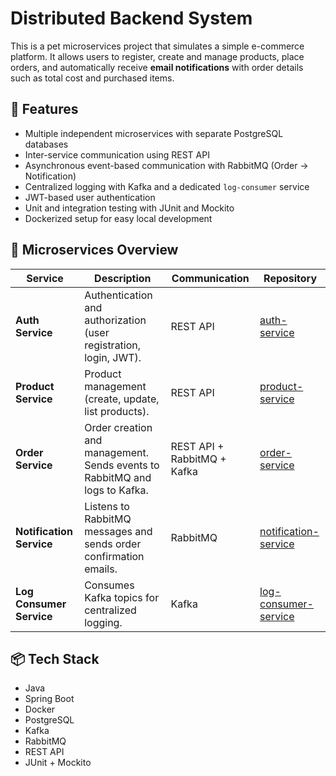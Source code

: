 # Distributed Backend System

This is a pet microservices project that simulates a simple e-commerce platform.
It allows users to register, create and manage products, place orders, and automatically receive **email notifications** with order details such as total cost and purchased items.


## 🚀 Features

- Multiple independent microservices with separate PostgreSQL databases  
- Inter-service communication using REST API  
- Asynchronous event-based communication with RabbitMQ (Order → Notification)  
- Centralized logging with Kafka and a dedicated `log-consumer` service  
- JWT-based user authentication  
- Unit and integration testing with JUnit and Mockito  
- Dockerized setup for easy local development


## 🧩 Microservices Overview

| Service | Description | Communication | Repository |
|----------|--------------|----------------|-------------|
| **Auth Service** | Authentication and authorization (user registration, login, JWT). | REST API | [auth-service](https://github.com/denystrypolskyi/auth-service) |
| **Product Service** | Product management (create, update, list products). | REST API | [product-service](https://github.com/denystrypolskyi/product-service) |
| **Order Service** | Order creation and management. Sends events to RabbitMQ and logs to Kafka. | REST API + RabbitMQ + Kafka | [order-service](https://github.com/denystrypolskyi/order-service) |
| **Notification Service** | Listens to RabbitMQ messages and sends order confirmation emails. | RabbitMQ | [notification-service](https://github.com/denystrypolskyi/notification-service) |
| **Log Consumer Service** | Consumes Kafka topics for centralized logging. | Kafka | [log-consumer-service](https://github.com/denystrypolskyi/log-consumer-service) |


## 📦 Tech Stack

- Java
- Spring Boot
- Docker
- PostgreSQL
- Kafka
- RabbitMQ
- REST API
- JUnit + Mockito
